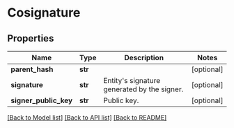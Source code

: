 # Cosignature

## Properties
Name | Type | Description | Notes
------------ | ------------- | ------------- | -------------
**parent_hash** | **str** |  | [optional] 
**signature** | **str** | Entity&#39;s signature generated by the signer. | [optional] 
**signer_public_key** | **str** | Public key. | [optional] 

[[Back to Model list]](../README.md#documentation-for-models) [[Back to API list]](../README.md#documentation-for-api-endpoints) [[Back to README]](../README.md)


